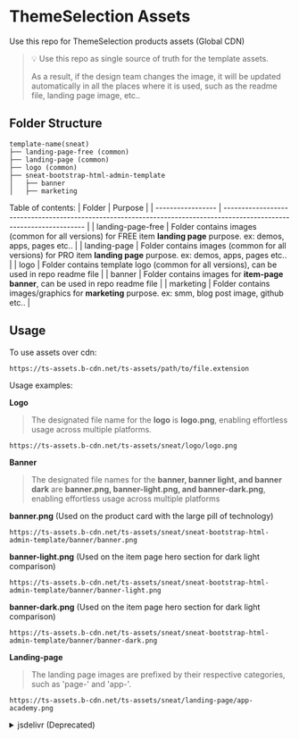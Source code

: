 # ThemeSelection Assets

Use this repo for ThemeSelection products assets (Global CDN)

> 💡 Use this repo as single source of truth for the template assets. 
> 
> As a result, if the design team changes the image, it will be updated automatically in all the places where it is used, such as the readme file, landing page image, etc..

## Folder Structure

```
template-name(sneat)
├── landing-page-free (common)
├── landing-page (common)
├── logo (common)
├── sneat-bootstrap-html-admin-template
│   ├── banner
│   ├── marketing
```
Table of contents:
| Folder            | Purpose                                                                                                               |
| ----------------- | --------------------------------------------------------------------------------------------------------------------- |
| landing-page-free | Folder contains images (common for all versions) for FREE item **landing page** purpose. ex: demos, apps, pages etc.. |
| landing-page      | Folder contains images (common for all versions) for PRO item **landing page** purpose. ex: demos, apps, pages etc..  |
| logo              | Folder contains template logo (common for all versions), can be used in repo readme file                              |
| banner            | Folder contains images for **item-page banner**, can be used in repo readme file                                      |
| marketing         | Folder contains images/graphics for **marketing** purpose. ex: smm, blog post image, github etc..                     |

## Usage


To use assets over cdn:
```
https://ts-assets.b-cdn.net/ts-assets/path/to/file.extension
```

Usage examples:

**Logo**
> The designated file name for the **logo** is **logo.png**, enabling effortless usage across multiple platforms.
```
https://ts-assets.b-cdn.net/ts-assets/sneat/logo/logo.png
```

**Banner**
> The designated file names for the **banner, banner light, and banner dark** are **banner.png, banner-light.png, and banner-dark.png**, enabling effortless usage across multiple platforms

**banner.png** (Used on the product card with the large pill of technology)
```
https://ts-assets.b-cdn.net/ts-assets/sneat/sneat-bootstrap-html-admin-template/banner/banner.png
```

**banner-light.png** (Used on the item page hero section for dark light comparison)
```
https://ts-assets.b-cdn.net/ts-assets/sneat/sneat-bootstrap-html-admin-template/banner/banner-light.png
```

**banner-dark.png** (Used on the item page hero section for dark light comparison)
```
https://ts-assets.b-cdn.net/ts-assets/sneat/sneat-bootstrap-html-admin-template/banner/banner-dark.png
```

**Landing-page**
> The landing page images are prefixed by their respective categories, such as 'page-' and 'app-'.
```
https://ts-assets.b-cdn.net/ts-assets/sneat/landing-page/app-academy.png
```


<details>
  <summary>jsdelivr (Deprecated)</summary>

To use assets over cdn:
```
https://cdn.jsdelivr.net/gh/<owner>/<repo>/path/to/file.extension
```

Usage examples:

**Logo**
> The designated file name for the **logo** is **logo.png**, enabling effortless usage across multiple platforms.
```
https://cdn.jsdelivr.net/gh/themeselection/ts-assets/sneat/logo/logo.png
```

**Banner**
> The designated file names for the **banner, banner light, and banner dark** are **banner.png, banner-light.png, and banner-dark.png**, enabling effortless usage across multiple platforms

**banner.png** (Used on the product card with the large pill of technology)
```
https://cdn.jsdelivr.net/gh/themeselection/ts-assets/sneat/sneat-bootstrap-html-admin-template/banner/banner.png
```

**banner-light.png** (Used on the item page hero section for dark light comparison)
```
https://cdn.jsdelivr.net/gh/themeselection/ts-assets/sneat/sneat-bootstrap-html-admin-template/banner/banner-light.png
```

**banner-dark.png** (Used on the item page hero section for dark light comparison)
```
https://cdn.jsdelivr.net/gh/themeselection/ts-assets/sneat/sneat-bootstrap-html-admin-template/banner/banner-dark.png
```

**Landing-page**
> The landing page images are prefixed by their respective categories, such as 'page-' and 'app-'.
```
https://cdn.jsdelivr.net/gh/themeselection/ts-assets/sneat/landing-page/app-academy.png
```
</details>

